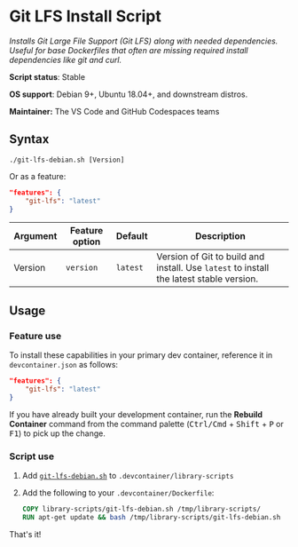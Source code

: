 # Git LFS Install Script

*Installs Git Large File Support (Git LFS) along with needed dependencies. Useful for base Dockerfiles that often are missing required install dependencies like git and curl.*

**Script status**: Stable

**OS support**: Debian 9+, Ubuntu 18.04+, and downstream distros.

**Maintainer:** The VS Code and GitHub Codespaces teams

## Syntax

```text
./git-lfs-debian.sh [Version]
```

Or as a feature:

```json
"features": {
    "git-lfs": "latest"
}
```

|Argument|Feature option|Default|Description|
|--------|--------------|-------|-----------|
|Version| `version` | `latest`| Version of Git to build and install. Use `latest` to install the latest stable version. |

## Usage

### Feature use

To install these capabilities in your primary dev container, reference it in `devcontainer.json` as follows:

```json
"features": {
    "git-lfs": "latest"
}
```

If you have already built your development container, run the **Rebuild Container** command from the command palette (<kbd>Ctrl/Cmd</kbd> + <kbd>Shift</kbd> + <kbd>P</kbd> or <kbd>F1</kbd>) to pick up the change.

### Script use

1. Add [`git-lfs-debian.sh`](../git-lfs-debian.sh) to `.devcontainer/library-scripts`

2. Add the following to your `.devcontainer/Dockerfile`:

    ```Dockerfile
    COPY library-scripts/git-lfs-debian.sh /tmp/library-scripts/
    RUN apt-get update && bash /tmp/library-scripts/git-lfs-debian.sh
    ```

That's it!
